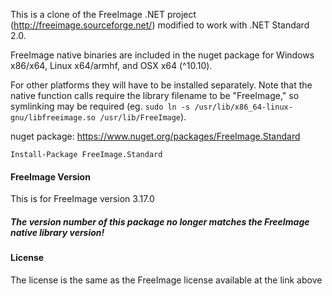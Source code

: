 This is a clone of the FreeImage .NET project (http://freeimage.sourceforge.net/) modified to work with .NET Standard 2.0.

FreeImage native binaries are included in the nuget package for Windows x86/x64, Linux x64/armhf, and OSX x64 (^10.10).

For other platforms they will have to be installed separately. Note that the native function calls require the library filename to be "FreeImage," so symlinking may be required (eg. `sudo ln -s /usr/lib/x86_64-linux-gnu/libfreeimage.so /usr/lib/FreeImage`).

nuget package: https://www.nuget.org/packages/FreeImage.Standard

`Install-Package FreeImage.Standard`

#### FreeImage Version

This is for FreeImage version 3.17.0 

##### The version number of this package no longer matches the FreeImage native library version!

#### License

The license is the same as the FreeImage license available at the link above
